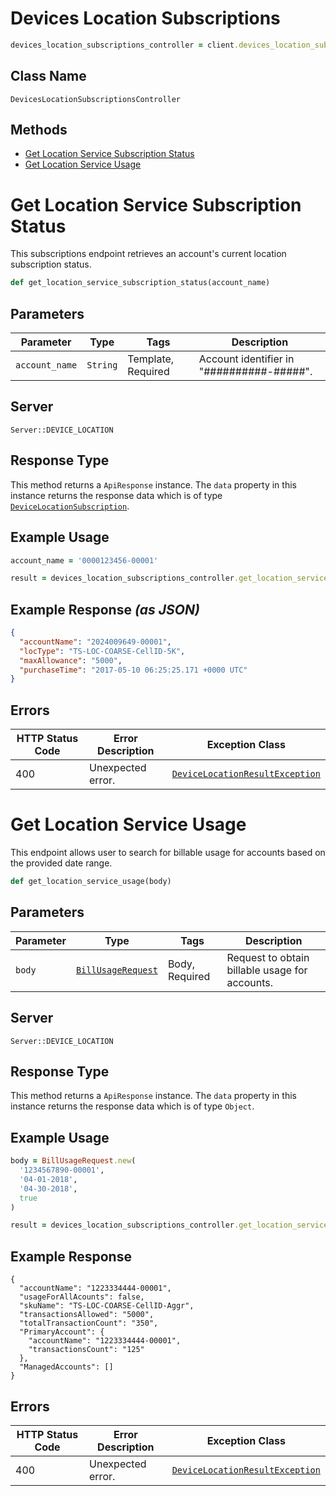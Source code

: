 # Devices Location Subscriptions

```ruby
devices_location_subscriptions_controller = client.devices_location_subscriptions
```

## Class Name

`DevicesLocationSubscriptionsController`

## Methods

* [Get Location Service Subscription Status](../../doc/controllers/devices-location-subscriptions.md#get-location-service-subscription-status)
* [Get Location Service Usage](../../doc/controllers/devices-location-subscriptions.md#get-location-service-usage)


# Get Location Service Subscription Status

This subscriptions endpoint retrieves an account's current location subscription status.

```ruby
def get_location_service_subscription_status(account_name)
```

## Parameters

| Parameter | Type | Tags | Description |
|  --- | --- | --- | --- |
| `account_name` | `String` | Template, Required | Account identifier in "##########-#####". |

## Server

`Server::DEVICE_LOCATION`

## Response Type

This method returns a `ApiResponse` instance. The `data` property in this instance returns the response data which is of type [`DeviceLocationSubscription`](../../doc/models/device-location-subscription.md).

## Example Usage

```ruby
account_name = '0000123456-00001'

result = devices_location_subscriptions_controller.get_location_service_subscription_status(account_name)
```

## Example Response *(as JSON)*

```json
{
  "accountName": "2024009649-00001",
  "locType": "TS-LOC-COARSE-CellID-5K",
  "maxAllowance": "5000",
  "purchaseTime": "2017-05-10 06:25:25.171 +0000 UTC"
}
```

## Errors

| HTTP Status Code | Error Description | Exception Class |
|  --- | --- | --- |
| 400 | Unexpected error. | [`DeviceLocationResultException`](../../doc/models/device-location-result-exception.md) |


# Get Location Service Usage

This endpoint allows user to search for billable usage for accounts based on the provided date range.

```ruby
def get_location_service_usage(body)
```

## Parameters

| Parameter | Type | Tags | Description |
|  --- | --- | --- | --- |
| `body` | [`BillUsageRequest`](../../doc/models/bill-usage-request.md) | Body, Required | Request to obtain billable usage for accounts. |

## Server

`Server::DEVICE_LOCATION`

## Response Type

This method returns a `ApiResponse` instance. The `data` property in this instance returns the response data which is of type `Object`.

## Example Usage

```ruby
body = BillUsageRequest.new(
  '1234567890-00001',
  '04-01-2018',
  '04-30-2018',
  true
)

result = devices_location_subscriptions_controller.get_location_service_usage(body)
```

## Example Response

```
{
  "accountName": "1223334444-00001",
  "usageForAllAcounts": false,
  "skuName": "TS-LOC-COARSE-CellID-Aggr",
  "transactionsAllowed": "5000",
  "totalTransactionCount": "350",
  "PrimaryAccount": {
    "accountName": "1223334444-00001",
    "transactionsCount": "125"
  },
  "ManagedAccounts": []
}
```

## Errors

| HTTP Status Code | Error Description | Exception Class |
|  --- | --- | --- |
| 400 | Unexpected error. | [`DeviceLocationResultException`](../../doc/models/device-location-result-exception.md) |

